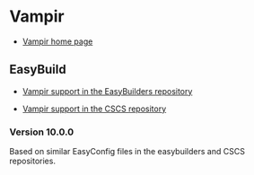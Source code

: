 # Vampir

  * [Vampir home page](https://vampir.eu/)

## EasyBuild

  * [Vampir support in the EasyBuilders repository](https://github.com/easybuilders/easybuild-easyconfigs/tree/develop/easybuild/easyconfigs/v/Vampir)

  * [Vampir support in the CSCS repository](https://github.com/eth-cscs/production/tree/master/easybuild/easyconfigs/v/vampir)


### Version 10.0.0

Based on similar EasyConfig files in the easybuilders and CSCS repositories.
